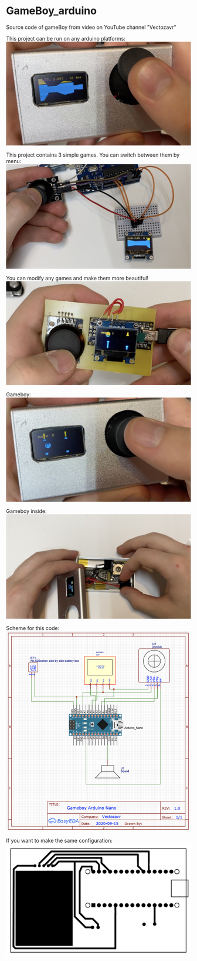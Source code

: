 # GameBoy_arduino
Source code of gameBoy from video on YouTube channel "Vectozavr"

This project can be run on any arduino platforms:
![Project demonstration](img/5.jpg)

This project contains 3 simple games. You can switch between them by menu:
![Project demonstration](img/1.jpg)

You can modify any games and make them more beautiful!
![Project demonstration](img/2.jpg)

Gameboy:
![Project demonstration](img/4.jpg)

Gameboy inside:
![Project demonstration](img/3.jpg)

Scheme for this code:
![Project demonstration](img/7.jpg)

If you want to make the same configuration:
![Project demonstration](img/6.jpg)
